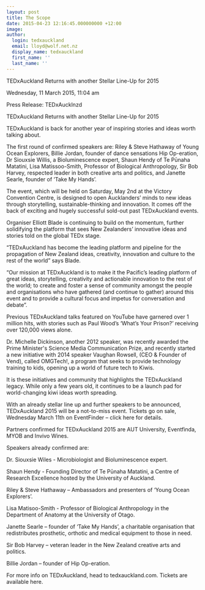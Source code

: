 ```yaml
---
layout: post
title: The Scope
date: 2015-04-23 12:16:45.000000000 +12:00
image:
author:
  login: tedxauckland
  email: lloyd@wolf.net.nz
  display_name: tedxauckland
  first_name: ''
  last_name: ''
---
```

TEDxAuckland Returns with another Stellar Line-Up for 2015

Wednesday, 11 March 2015, 11:04 am

Press Release: TEDxAucklnzd

TEDxAuckland Returns with another Stellar Line-Up for 2015

TEDxAuckland is back for another year of inspiring stories and ideas worth talking about.

The first round of confirmed speakers are: Riley &amp; Steve Hathaway of Young Ocean Explorers, Billie Jordan, founder of dance sensations Hip Op-eration, Dr Siouxsie Willis, a Bioluminescence expert, Shaun Hendy of Te Pūnaha Matatini, Lisa Matissoo-Smith, Professor of Biological Anthropology, Sir Bob Harvey, respected leader in both creative arts and politics, and Janette Searle, founder of ‘Take My Hands’.

The event, which will be held on Saturday, May 2nd at the Victory Convention Centre, is designed to open Aucklanders’ minds to new ideas through storytelling, sustainable-thinking and innovation. It comes off the back of exciting and hugely successful sold-out past TEDxAuckland events.

Organiser Elliott Blade is continuing to build on the momentum, further solidifying the platform that sees New Zealanders’ innovative ideas and stories told on the global TEDx stage.

“TEDxAuckland has become the leading platform and pipeline for the propagation of New Zealand ideas, creativity, innovation and culture to the rest of the world” says Blade.

“Our mission at TEDxAuckland is to make it the Pacific’s leading platform of great ideas, storytelling, creativity and actionable innovation to the rest of the world; to create and foster a sense of community amongst the people and organisations who have gathered (and continue to gather) around this event and to provide a cultural focus and impetus for conversation and debate”.

Previous TEDxAuckland talks featured on YouTube have garnered over 1 million hits, with stories such as Paul Wood’s ‘What’s Your Prison?’ receiving over 120,000 views alone.

Dr. Michelle Dickinson, another 2012 speaker, was recently awarded the Prime Minister's Science Media Communication Prize, and recently started a new initiative with 2014 speaker Vaughan Rowsell, (CEO &amp; Founder of Vend), called OMGTech!, a program that seeks to provide technology training to kids, opening up a world of future tech to Kiwis.

It is these initiatives and community that highlights the TEDxAuckland legacy. While only a few years old, it continues to be a launch pad for world-changing kiwi ideas worth spreading.

With an already stellar line up and further speakers to be announced, TEDxAuckland 2015 will be a not-to-miss event. Tickets go on sale, Wednesday March 11th on EventFinder – click here for details.

Partners confirmed for TEDxAuckland 2015 are AUT University, Eventfinda, MYOB and Invivo Wines.

Speakers already confirmed are:

Dr. Siouxsie Wiles - Microbiologist and Bioluminescence expert.

Shaun Hendy - Founding Director of Te Pūnaha Matatini, a Centre of Research Excellence hosted by the University of Auckland.

Riley &amp; Steve Hathaway – Ambassadors and presenters of ‘Young Ocean Explorers’.

Lisa Matisoo-Smith - Professor of Biological Anthropology in the Department of Anatomy at the University of Otago.

Janette Searle – founder of ‘Take My Hands’, a charitable organisation that redistributes prosthetic, orthotic and medical equipment to those in need.

Sir Bob Harvey – veteran leader in the New Zealand creative arts and politics.

Billie Jordan – founder of Hip Op-eration.

For more info on TEDxAuckland, head to tedxauckland.com. Tickets are available here.
